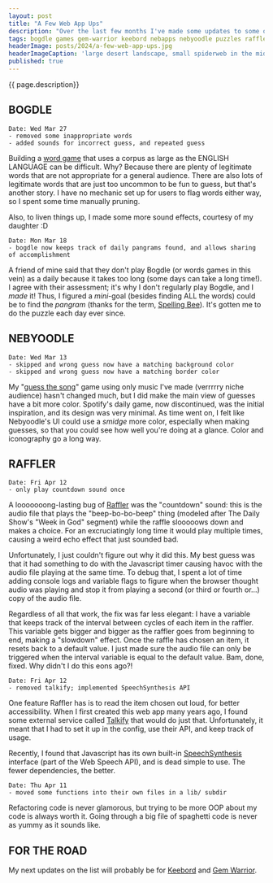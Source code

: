 ```yaml
---
layout: post
title: "A Few Web App Ups"
description: "Over the last few months I've made some updates to some of my web apps. Here's a short overview of those changes, using my very own git commit messages as headers!"
tags: bogdle games gem-warrior keebord nebapps nebyoodle puzzles raffler speech-synthesis wordle
headerImage: posts/2024/a-few-web-app-ups.jpg
headerImageCaption: 'large desert landscape, small spiderweb in the middle, spiderweb being welded by a single robot engineer - NightCafe (model: Dreamshaper XL Lightning, preset: Striking)'
published: true
---
```


{{ page.description}}

<!--more-->

## BOGDLE

```shell
Date: Wed Mar 27
- removed some inappropriate words
- added sounds for incorrect guess, and repeated guess
```

Building a [word game](https://bogdle.neb.host) that uses a corpus as large as the ENGLISH LANGUAGE can be difficult. Why? Because there are plenty of legitimate words that are not appropriate for a general audience. There are also lots of legitimate words that are just too uncommon to be fun to guess, but that's another story. I have no mechanic set up for users to flag words either way, so I spent some time manually pruning.

Also, to liven things up, I made some more sound effects, courtesy of my daughter :D

```shell
Date: Mon Mar 18
- bogdle now keeps track of daily pangrams found, and allows sharing of accomplishment
```

A friend of mine said that they don't play Bogdle (or words games in this vein) as a daily because it takes too long (some days can take a long time!). I agree with their assessment; it's why I don't regularly play Bogdle, and I *made* it! Thus, I figured a *mini*-goal (besides finding ALL the words) could be to find the *pangram* (thanks for the term, [Spelling Bee](https://nytimes.com/puzzles/spelling-bee)). It's gotten me to do the puzzle each day ever since.

## NEBYOODLE

```shell
Date: Wed Mar 13
- skipped and wrong guess now have a matching background color
- skipped and wrong guess now have a matching border color
```

My "[guess the song](https://guess.nebyoolae.com)" game using only music I've made (verrrrry niche audience) hasn't changed much, but I did make the main view of guesses have a bit more color. Spotify's daily game, now discontinued, was the initial inspiration, and its design was very minimal. As time went on, I felt like Nebyoodle's UI could use a *smidge* more color, especially when making guesses, so that you could see how well you're doing at a glance. Color and iconography go a long way.

## RAFFLER

```shell
Date: Fri Apr 12
- only play countdown sound once
```

A looooooong-lasting bug of [Raffler](https://raffler.fun) was the "countdown" sound: this is the audio file that plays the "beep-bo-bo-beep" thing (modeled after The Daily Show's "Week in God" segment) while the raffle slooooows down and makes a choice. For an excruciatingly long time it would play multiple times, causing a weird echo effect that just sounded bad.

Unfortunately, I just couldn't figure out why it did this. My best guess was that it had something to do with the Javascript timer causing havoc with the audio file playing at the same time. To debug that, I spent a lot of time adding console logs and variable flags to figure when the browser thought audio was playing and stop it from playing a second (or third or fourth or...) copy of the audio file.

Regardless of all that work, the fix was far less elegant: I have a variable that keeps track of the interval between cycles of each item in the raffler. This variable gets bigger and bigger as the raffler goes from beginning to end, making a "slowdown" effect. Once the raffle has chosen an item, it resets back to a default value. I just made sure the audio file can only be triggered when the interval variable is equal to the default value. Bam, done, fixed. Why didn't I do this eons ago?!

```shell
Date: Fri Apr 12
- removed talkify; implemented SpeechSynthesis API
```

One feature Raffler has is to read the item chosen out loud, for better accessibility. When I first created this web app many years ago, I found some external service called [Talkify](https://talkify.net/text-to-speech) that would do just that. Unfortunately, it meant that I had to set it up in the config, use their API, and keep track of usage.

Recently, I found that Javascript has its own built-in [SpeechSynthesis](https://developer.mozilla.org/en-US/docs/Web/API/SpeechSynthesis) interface (part of the Web Speech API), and is dead simple to use. The fewer dependencies, the better.

```shell
Date: Thu Apr 11
- moved some functions into their own files in a lib/ subdir
```

Refactoring code is never glamorous, but trying to be more OOP about my code is always worth it. Going through a big file of spaghetti code is never as yummy as it sounds like.

## FOR THE ROAD

My next updates on the list will probably be for [Keebord](https://keebord.neb.host) and [Gem Warrior](https://gw.neb.host).
